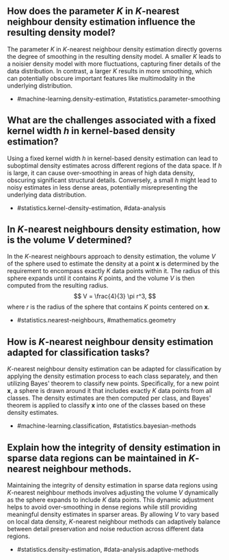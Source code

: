 ## How does the parameter $K$ in $K$-nearest neighbour density estimation influence the resulting density model?
The parameter $K$ in $K$-nearest neighbour density estimation directly governs the degree of smoothing in the resulting density model. A smaller $K$ leads to a noisier density model with more fluctuations, capturing finer details of the data distribution. In contrast, a larger $K$ results in more smoothing, which can potentially obscure important features like multimodality in the underlying distribution.
- #machine-learning.density-estimation, #statistics.parameter-smoothing

## What are the challenges associated with a fixed kernel width $h$ in kernel-based density estimation?
Using a fixed kernel width $h$ in kernel-based density estimation can lead to suboptimal density estimates across different regions of the data space. If $h$ is large, it can cause over-smoothing in areas of high data density, obscuring significant structural details. Conversely, a small $h$ might lead to noisy estimates in less dense areas, potentially misrepresenting the underlying data distribution.
- #statistics.kernel-density-estimation, #data-analysis

## In $K$-nearest neighbours density estimation, how is the volume $V$ determined?
In the $K$-nearest neighbours approach to density estimation, the volume $V$ of the sphere used to estimate the density at a point $\mathbf{x}$ is determined by the requirement to encompass exactly $K$ data points within it. The radius of this sphere expands until it contains $K$ points, and the volume $V$ is then computed from the resulting radius.
$$
V = \frac{4}{3} \pi r^3,
$$
where $r$ is the radius of the sphere that contains $K$ points centered on $\mathbf{x}$.
- #statistics.nearest-neighbours, #mathematics.geometry

## How is $K$-nearest neighbour density estimation adapted for classification tasks?
$K$-nearest neighbour density estimation can be adapted for classification by applying the density estimation process to each class separately, and then utilizing Bayes' theorem to classify new points. Specifically, for a new point $\mathbf{x}$, a sphere is drawn around it that includes exactly $K$ data points from all classes. The density estimates are then computed per class, and Bayes' theorem is applied to classify $\mathbf{x}$ into one of the classes based on these density estimates.
- #machine-learning.classification, #statistics.bayesian-methods

## Explain how the integrity of density estimation in sparse data regions can be maintained in $K$-nearest neighbour methods.
Maintaining the integrity of density estimation in sparse data regions using $K$-nearest neighbour methods involves adjusting the volume $V$ dynamically as the sphere expands to include $K$ data points. This dynamic adjustment helps to avoid over-smoothing in dense regions while still providing meaningful density estimates in sparser areas. By allowing $V$ to vary based on local data density, $K$-nearest neighbour methods can adaptively balance between detail preservation and noise reduction across different data regions.
- #statistics.density-estimation, #data-analysis.adaptive-methods